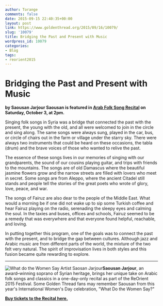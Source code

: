 ```yaml
---
author: Torange
comments: false
date: 2015-09-15 22:40:35+00:00
layout: post
link: https://www.goldenthread.org/2015/09/16/10079/
slug: '10079'
title: Bridging the Past and Present with Music
wordpress_id: 10079
categories:
- Blog
tags:
- reorient2015
---
```


# **Bridging the Past and Present with Music**


**by Saousan Jarjour
Saousan is featured in [Arab Folk Song Recital](https://web.ovationtix.com/trs/pe.c/10021439) on Saturday, October 3, at 2pm.**

Singing folk songs in Syria was a bridge that connected the past with the present, the young with the old, and all were welcomed to join in the circle and sing along. The same songs were always sung, played in the car, bus, or circle of chairs out in the farm or village under the starry sky.  There were always two instruments that could be heard on these occasions, the tabla (drum) and the brave voices of those who wanted to relive the past. 
<!-- more -->
The essence of these songs lives in our memories of singing with our grandparents, the sound of our cousins playing guitar, and trips with friends to the mountains. The songs are of old Damascus where the beautiful jasmine flowers grow and the narrow streets are filled with lovers who meet in secret. Some songs are from Aleppo, where the ancient Citadel still stands and people tell the stories of the great poets who wrote of glory, love, peace, and war. 

The songs of Fairuz are also dear to the people of the Middle East. What would a morning be if one did not wake up to sip some Turkish coffee and hear Fairuz playing on the radio, serenading the sleepy eyes and calming the soul. In the taxies and buses, offices and schools, Fairuz seemed to be a remedy that was everywhere and that everyone found helpful, reachable, and loving. 

In putting together this program, one of the goals was to connect the past with the present, and to bridge the gap between cultures. Although jazz and Arabic music are from different parts of the world, the mixture of the two felt very natural. The spirit of improvisation lives in both styles and this fusion became quite rewarding to explore.



* * *




![What do the Women Say Artist Saosan Jarjour](https://www.goldenthread.org/wp-content/uploads/2015/02/SaousanJarjour300x300-150x150.jpg)**Saousan Jarjour**, an award–winning soprano of Syrian heritage, brings her unique take on Arabic folk songs and classics in a one-day-only recital as part of the ReOrient 2015 Festival. Some Golden Thread fans may remember Saousan from this year's International Women's Day celebration, "What Do the Women Say?"

[**Buy tickets to the Recital here.**](https://web.ovationtix.com/trs/pe.c/10021439)
